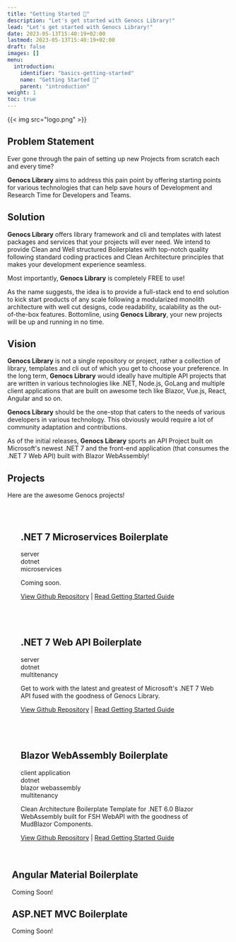 ```yaml
---
title: "Getting Started 🚀"
description: "Let's get started with Genocs Library!"
lead: "Let's get started with Genocs Library!"
date: 2023-05-13T15:40:19+02:00
lastmod: 2023-05-13T15:40:19+02:00
draft: false
images: []
menu:
  introduction:
    identifier: "basics-getting-started"
    name: "Getting Started 🚀"
    parent: "introduction"
weight: 1
toc: true
---
```

<div>

{{< img src="logo.png" >}}

## Problem Statement

<p>Ever gone through the pain of setting up new Projects from scratch each and every time?</p>
<p><b>Genocs Library</b> aims to
address this pain point by offering starting points for various technologies that can help save
hours of Development and Research Time for Developers and Teams.</p>

## Solution

<p><b>Genocs Library</b> offers library framework and cli and templates with latest packages and services that your projects will ever need. We intend to provide Clean and Well structured Boilerplates with top-notch quality following standard coding practices and Clean Architecture principles that makes your development experience seamless.
</p>
<p class="code-green">Most importantly, <b>Genocs Library</b> is completely FREE to use!</p>

As the name suggests, the idea is to provide a full-stack end to end solution to kick start products of any scale following a modularized monolith architecture with well cut designs, code readability, scalability as the out-of-the-box features. Bottomline, using <b>Genocs Library</b>, your new projects will be up and running in no time.

## Vision

<b>Genocs Library</b> is not a single repository or project, rather a collection of library, templates and cli out of which you get to choose your preference. In the long term, <b>Genocs Library</b> would ideally have multiple API projects that are written in various technologies like .NET, Node.js, GoLang and multiple client applications that are built on awesome tech like Blazor, Vue.js, React, Angular and so on.

<b>Genocs Library</b> should be the one-stop that caters to the needs of various developers in various technology. This obviously would require a lot of community adaptation and contributions.

As of the initial releases, <b>Genocs Library</b> sports an API Project built on Microsoft's newest .NET 7 and the front-end application (that consumes the .NET 7 Web API) built with Blazor WebAssembly!

## Projects

<p>Here are the awesome Genocs projects!</p>
</div>
<div>
    <div class="row justify-content-center text-center" style="padding:10px!important">
      <div class="card feature-card" style="padding:0px!important">
        <div style="padding:20px">
          <h2 class="h4">.NET 7 Microservices Boilerplate</h2>
          <div class="tablet-group">
              <div class="tablet">server</div>
              <div class="tablet tablet-secondary">dotnet</div>
              <div class="tablet">microservices</div>
            </div>
          <p>Coming soon.</p>
          <p><a href="https://github.com/Genocs/genocs-library">View Github Repository</a> | <a href="https://genocs-blog.netlify.app/dotnet-microservices-boilerplate/">Read Getting Started Guide</a></p>
        </div>
      </div>
      <div class="card feature-card" style="padding:0px!important">
        <div style="padding:20px">
          <h2 class="h4">.NET 7 Web API Boilerplate</h2>
          <div class="tablet-group">
              <div class="tablet">server</div>
              <div class="tablet tablet-secondary">dotnet</div>
              <div class="tablet">multitenancy</div>
            </div>
          <p>Get to work with the latest and greatest of Microsoft's .NET 7 Web API fused with the goodness of Genocs Library.</p>
          <p><a href="https://github.com/Genocs/dotnet-webapi-boilerplate">View Github Repository</a> | <a href="https://genocs-blog.netlify.app/dotnet-webapi-boilerplate/general/getting-started/">Read Getting Started Guide</a></p>
        </div>
      </div>
      <div class="card feature-card" style="padding:0px!important">
        <div style="padding:20px">
          <h2 class="h4">Blazor WebAssembly Boilerplate</h2>
          <div class="tablet-group">
              <div class="tablet">client application</div>
              <div class="tablet tablet-secondary">dotnet</div>
              <div class="tablet tablet-secondary">blazor webassembly</div>
              <div class="tablet">multitenancy</div>
            </div>
          <p>Clean Architecture Boilerplate Template for .NET 6.0 Blazor WebAssembly built for FSH WebAPI with the goodness of MudBlazor Components.</p>
          <p><a href="https://github.com/Genocs/genocs-library-docs/blazor-wasm-boilerplate">View Github Repository</a> | <a href="https://genocs-blog.netlify.app/blazor-webassembly-boilerplate/general/overview/">Read Getting Started Guide</a></p>
        </div>
      </div>
      <div class="card feature-card">
        <h2 class="h4">Angular Material Boilerplate</h2>
        <p>Coming Soon!</p>
      </div>
      <div class="card feature-card">
        <h2 class="h4">ASP.NET MVC Boilerplate</h2>
        <p>Coming Soon!</p>
      </div>
    </div>
</div>
